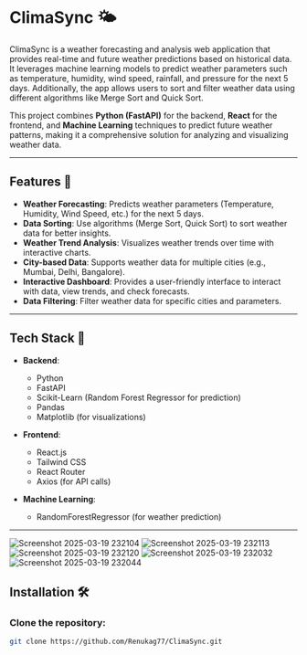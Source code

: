 # ClimaSync 🌤️

ClimaSync is a weather forecasting and analysis web application that provides real-time and future weather predictions based on historical data. It leverages machine learning models to predict weather parameters such as temperature, humidity, wind speed, rainfall, and pressure for the next 5 days. Additionally, the app allows users to sort and filter weather data using different algorithms like Merge Sort and Quick Sort.

This project combines **Python (FastAPI)** for the backend, **React** for the frontend, and **Machine Learning** techniques to predict future weather patterns, making it a comprehensive solution for analyzing and visualizing weather data.

---

## Features 🎯

- **Weather Forecasting**: Predicts weather parameters (Temperature, Humidity, Wind Speed, etc.) for the next 5 days.
- **Data Sorting**: Use algorithms (Merge Sort, Quick Sort) to sort weather data for better insights.
- **Weather Trend Analysis**: Visualizes weather trends over time with interactive charts.
- **City-based Data**: Supports weather data for multiple cities (e.g., Mumbai, Delhi, Bangalore).
- **Interactive Dashboard**: Provides a user-friendly interface to interact with data, view trends, and check forecasts.
- **Data Filtering**: Filter weather data for specific cities and parameters.

---

## Tech Stack 🚀

- **Backend**:
  - Python
  - FastAPI
  - Scikit-Learn (Random Forest Regressor for prediction)
  - Pandas
  - Matplotlib (for visualizations)

- **Frontend**:
  - React.js
  - Tailwind CSS
  - React Router
  - Axios (for API calls)

- **Machine Learning**:
  - RandomForestRegressor (for weather prediction)

---

![Screenshot 2025-03-19 232104](https://github.com/user-attachments/assets/6eb685b6-73cb-4866-99f2-fd3312353285)
![Screenshot 2025-03-19 232113](https://github.com/user-attachments/assets/dfaab3e4-cc64-492e-8106-8a5bdf67ab44)
![Screenshot 2025-03-19 232120](https://github.com/user-attachments/assets/ddcbbb91-485f-4376-b5d3-869ddea2e622)
![Screenshot 2025-03-19 232032](https://github.com/user-attachments/assets/3cccefcc-fdaf-4a45-b148-c30474e3ac5c)
![Screenshot 2025-03-19 232044](https://github.com/user-attachments/assets/62ef5479-3f0f-4ec8-bd64-060612c948b8)


## Installation 🛠️

### Clone the repository:

```bash
git clone https://github.com/Renukag77/ClimaSync.git

